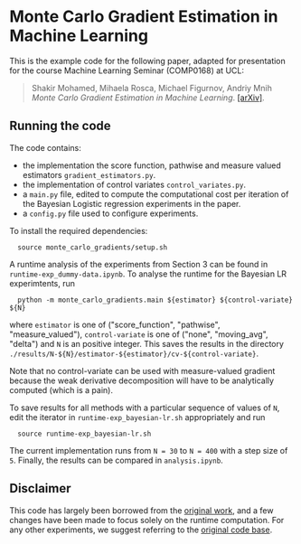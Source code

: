 # Monte Carlo Gradient Estimation in Machine Learning

This is the example code for the following paper, adapted for presentation for the course Machine Learning Seminar (COMP0168) at UCL:

> Shakir Mohamed, Mihaela Rosca, Michael Figurnov, Andriy Mnih
  *Monte Carlo Gradient Estimation in Machine Learning*.  [\[arXiv\]](https://arxiv.org/abs/1906.10652).

## Running the code

The code contains:

  * the implementation the score function, pathwise and measure valued estimators `gradient_estimators.py`.
  * the implementation of control variates `control_variates.py`.
  * a `main.py` file, edited to compute the computational cost per iteration of the Bayesian Logistic regression experiments in the paper.
  * a `config.py` file used to configure experiments.

To install the required dependencies:

```
  source monte_carlo_gradients/setup.sh
```

A runtime analysis of the experiments from Section 3 can be found in `runtime-exp_dummy-data.ipynb`. To analyse the runtime for the Bayesian LR experimtents, run

```
  python -m monte_carlo_gradients.main ${estimator} ${control-variate} ${N}
```
where `estimator` is one of ("score_function", "pathwise", "measure_valued"), `control-variate` is one of ("none", "moving_avg", "delta") and `N` is an positive integer. This saves the results in the directory `./results/N-${N}/estimator-${estimator}/cv-${control-variate}`.

Note that no control-variate can be used with measure-valued gradient because the weak derivative decomposition will have to be analytically computed (which is a pain). 

To save results for all methods with a particular sequence of values of `N`, edit the iterator in `runtime-exp_bayesian-lr.sh` appropriately and run

```
  source runtime-exp_bayesian-lr.sh
```

The current implementation runs from `N = 30` to `N = 400` with a step size of `5`. Finally, the results can be compared in `analysis.ipynb`.

## Disclaimer

This code has largely been borrowed from the [original work](https://github.com/google-deepmind/mc_gradients/tree/master), and a few changes have been made to focus solely on the runtime computation. For any other experiments, we suggest referring to the [original code base](https://github.com/google-deepmind/mc_gradients/tree/master).